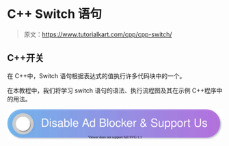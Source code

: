 # C++ Switch 语句

> 原文：<https://www.tutorialkart.com/cpp/cpp-switch/>

## C++开关

在 C++中，Switch 语句根据表达式的值执行许多代码块中的一个。

在本教程中，我们将学习 switch 语句的语法、执行流程图及其在示例 C++程序中的用法。

[![](img/925da31b32d6bc3827932f6c8afb11bb.png)](https://www.tutorialkart.com/)